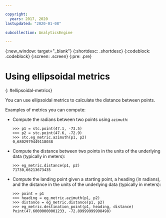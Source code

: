 ```yaml
---

copyright:
  years: 2017, 2020
lastupdated: "2020-01-08"

subcollection: AnalyticsEngine

---
```



{:new_window: target="_blank"}
{:shortdesc: .shortdesc}
{:codeblock: .codeblock}
{:screen: .screen}
{:pre: .pre}

# Using ellipsoidal metrics
{: #ellipsoidal-metrics}

You can use ellipsoidal metrics to calculate the distance between points.

Examples of metrics you can compute:

- Compute the radians between two points using `azimuth`:
    ```
    >>> p1 = stc.point(47.1, -73.5)
    >>> p2 = stc.point(47.6, -72.9)
    >>> stc.eg_metric.azimuth(p1, p2)
    0,6802979449118038
    ```
- Compute the distance between two points in the units of the underlying data (typically in meters):
    ```
    >>> eg_metric.distance(p1, p2)
    71730,66213673435
    ```
- Compute the landing point given a starting point, a heading (in radians), and the distance in the units of the underlying data (typically in meters):
    ```
    >>> point = p1
    >>> heading = eg_metric.azimuth(p1, p2)
    >>> distance = eg_metric.distance(p1, p2)
    >>> eg_metric.destination_point(p1, heading, distance)
    Point(47.60000000001233, -72.89999999998498)
    ```
